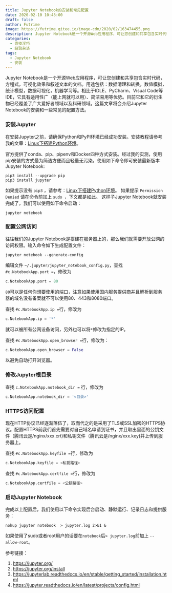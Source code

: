 ```yaml
---
title: Jupyter Notebook的安装和常见配置
date: 2020-02-10 10:43:00
draft: false
author: Futrime
image: https://futrime.gitee.io/image-cdn/2020/02/163474455.png
description: Jupyter Notebook是一个开源Web应用程序，可让您创建和共享包含实时代码，方程式，可视化效果和叙述文本的文档。
categories:
  - 奇技淫巧
  - 经验杂谈
tags:
  - Jupyter Notebook
  - 安装
---
```



Jupyter Notebook是一个开源Web应用程序，可让您创建和共享包含实时代码，方程式，可视化效果和叙述文本的文档。用途包括：数据清理和转换，数值模拟，统计模型，数据可视化，机器学习等。相比于IDLE、PyCharm、Visual Code等IDE，它具有适用性广（能上网就可以用）、简洁易用等优势。目前它和它的衍生物已经覆盖了广大爱好者领域以及科研领域。这篇文章将会介绍Jupyter Notebook的安装和一些常见的配置方法。

### 安装Jupyter
在安装Jupyter之前，请确保Python和PyPI环境已经成功安装。安装教程请参考我的文章：[Linux下搭建Python环境][2]。

官方提供了conda、pip、pipenv和Docker四种方式安装。经过我的实测，使用pip安装的方式最为简洁方便而且轻量无污染。使用如下命令即可安装最新版本Jupyter Notebook:
```
pip3 install --upgrade pip
pip3 install jupyter
```
如果提示没有 `pip3` ，请参考：[Linux下搭建Python环境][3]。
如果提示 `Permission Denied` 请在命令前加上 `sudo `，下文都是如此。
这样子Jupyter Notebook就安装完成了，我们可以使用如下命令启动：
```
jupyter notebook
```
### 配置公网访问
往往我们的Jupyter Notebook是搭建在服务器上的，那么我们就需要开放公网的访问权限。输入命令如下生成配置文件：
```
jupyter notebook --generate-config
```
编辑文件 `~/.jupyter/jupyter_notebook_config.py`，查找 `#c.NotebookApp.port =`，修改为
```python
c.NotebookApp.port = 80
```
`80`可以是任何你想要使用的端口，注意如果使用国内服务提供商并且解析到服务器的域名没有备案就不可以使用80、443和8080端口。

查找 `#c.NotebookApp.ip =`行，修改为
```python
c.NotebookApp.ip = '*'
```
就可以被所有公网设备访问，另外也可以将`*`修改为指定的IP。

查找 `#c.NotebookApp.open_browser =`行，修改为：
```python
c.NotebookApp.open_browser = False
```
以避免自动打开浏览器。

### 修改Jupyter根目录
查找 `c.NotebookApp.notebook_dir =` 行，修改为
```python
c.NotebookApp.notebook_dir = '<目录>'
```

### HTTPS访问配置
现在HTTP协议已经逐渐落伍了，取而代之的是采用了TLS或SSL加密的HTTPS协议。配置HTTPS前我们首先需要对自己域名申请到证书，并且取出里面的公钥文件（腾讯云是/nginx/xxx.crt)和私钥文件（腾讯云是/nginx/xxx.key)并上传到服务器上。

查找 `#c.NotebookApp.keyfile =`行，修改为
```python
c.NotebookApp.keyfile = <私钥路径>
```

查找 `#c.NotebookApp.certfile =`行，修改为
```python
c.NotebookApp.certfile = <公钥路径>
```

### 启动Jupyter Notebook
完成以上配置后，我们使用以下命令实现后台启动、静默运行、记录日志和提供服务：
```
nohup jupyter notebook  > jupyter.log 2>&1 &
```
如果使用了sudo或者root用户的话要在`notebook`后`> jupyter.log`前加上 ` --allow-root `。

参考链接：
1. https://jupyter.org/
1. https://jupyter.org/install
1. https://jupyterlab.readthedocs.io/en/stable/getting_started/installation.html
1. https://jupyter.readthedocs.io/en/latest/projects/config.html

  [2]: https://blog.futrime.com/hacking/131.html
  [3]: https://blog.futrime.com/hacking/131.html
